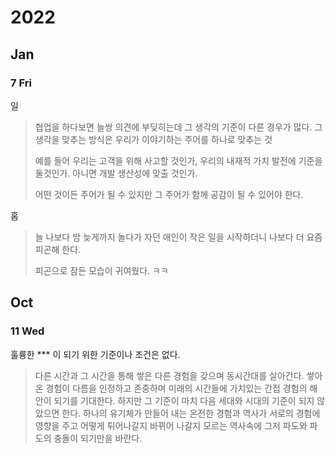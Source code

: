 # 2022

## Jan

### 7 Fri

일
> 협업을 하다보면 늘쌍 의견에 부딪히는데 그 생각의 기준이 다른 경우가 많다.
> 그 생각을 맞추는 방식은 우리가 이야기하는 주어를 하나로 맞추는 것
>
> 예를 들어 우리는 고객을 위해 사고할 것인가, 우리의 내재적 가치 발전에 기준을 둘것인가.
> 아니면 개발 생산성에 맞출 것인가.
>
> 어떤 것이든 주어가 될 수 있지만 그 주어가 함께 공감이 될 수 있어야 한다.

홈
> 늘 나보다 밤 늦게까지 놀다가 자던 애인이 작은 일을 시작하더니
> 나보다 더 요즘 피곤해 한다.
>
> 피곤으로 잠든 모습이 귀여웠다. ㅋㅋ


## Oct

### 11 Wed

훌륭한 *** 이 되기 위한 기준이나 조건은 없다.
> 다른 시간과 그 시간을 통해 쌓은 다른 경험을 갖으며 동시간대를 살아간다.
> 쌓아온 경험이 다름을 인정하고 존중하며 미래의 시간들에 가치있는 간접 경험의 해안이 되기를 기대한다.
> 하지만 그 기준이 마치 다음 세대와 시대의 기준이 되지 않았으면 한다.
> 하나의 유기체가 만들어 내는 온전한 경험과 역사가 서로의 경험에 영향을 주고
> 어떻게 튀어나갈지 바뀌어 나갈지 모르는 역사속에 그저 파도와 파도의 충돌이 되기만을 바란다.